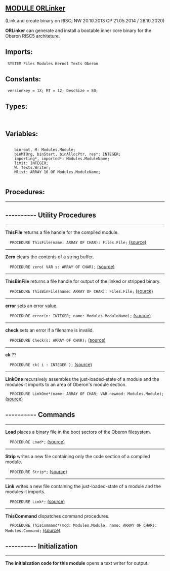 
## [MODULE ORLinker](https://github.com/io-core/Build/blob/main/ORLinker.Mod)
    
(Link and create binary on RISC; NW 20.10.2013 CP 21.05.2014 / 28.10.2020)
    
**ORLinker** can generate and install a bootable inner core binary for the Oberon RISC5 architeture.
  

  ## Imports:
` SYSTEM Files Modules Kernel Texts Oberon`

## Constants:
```
 versionkey = 1X; MT = 12; DescSize = 80;

```
## Types:
```


```
## Variables:
```
 
    binroot, M: Modules.Module;
    binMTOrg, binStart, binAllocPtr, res*: INTEGER;
    importing*, imported*: Modules.ModuleName;
    limit: INTEGER;
    W: Texts.Writer;
    Mlist: ARRAY 16 OF Modules.ModuleName;
 

```
## Procedures:
---
## ---------- Utility Procedures
---
**ThisFile** returns a file handle for the compiled module.

`  PROCEDURE ThisFile(name: ARRAY OF CHAR): Files.File;` [(source)](https://github.com/io-orig/System/blob/main/ORLinker.Mod#L45)

---
**Zero** clears the contents of a string buffer.

`  PROCEDURE zero( VAR s: ARRAY OF CHAR);` [(source)](https://github.com/io-orig/System/blob/main/ORLinker.Mod#L58)

---
**ThisBinFile** returns a file handle for output of the linked or stripped binary.

`  PROCEDURE ThisBinFile(name: ARRAY OF CHAR): Files.File;` [(source)](https://github.com/io-orig/System/blob/main/ORLinker.Mod#L69)

---
**error** sets an error value.

`  PROCEDURE error(n: INTEGER; name: Modules.ModuleName);` [(source)](https://github.com/io-orig/System/blob/main/ORLinker.Mod#L83)

---
**check** sets an error if a filename is invalid.

`  PROCEDURE Check(s: ARRAY OF CHAR);` [(source)](https://github.com/io-orig/System/blob/main/ORLinker.Mod#L91)

---
**ck** ??

`  PROCEDURE ck( i : INTEGER );` [(source)](https://github.com/io-orig/System/blob/main/ORLinker.Mod#L106)

---
**LinkOne** recursively assembles the just-loaded-state of a module and the modules it imports to an area of Oberon's module section.

`  PROCEDURE LinkOne*(name: ARRAY OF CHAR; VAR newmod: Modules.Module);` [(source)](https://github.com/io-orig/System/blob/main/ORLinker.Mod#L125)

## ---------- Commands
---
**Load** places a binary file in the boot sectors of the Oberon filesystem.

`  PROCEDURE Load*;` [(source)](https://github.com/io-orig/System/blob/main/ORLinker.Mod#L289)

---
**Strip** writes a new file containing only the code section of a compiled module.

`  PROCEDURE Strip*;` [(source)](https://github.com/io-orig/System/blob/main/ORLinker.Mod#L297)

---
**Link** writes a new file containing the just-loaded-state of a module and the modules it imports.

`  PROCEDURE Link*;` [(source)](https://github.com/io-orig/System/blob/main/ORLinker.Mod#L353)

---
**ThisCommand** dispatches command procedures.

`  PROCEDURE ThisCommand*(mod: Modules.Module; name: ARRAY OF CHAR): Modules.Command;` [(source)](https://github.com/io-orig/System/blob/main/ORLinker.Mod#L422)

## ---------- Initialization
---
**The initialzation code for this module** opens a text writer for output.
